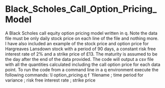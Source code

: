 # Black_Scholes_Call_Option_Pricing_Model
A Black Scholes call equity option pricing model written in q.
Note the data file must be only daily stock price on each line of the file and nothing more.
I have also included an example of the stock price and option price for Hargreaves Lansdown stock with a period of 90 days, a constant risk free interest rate of 2% and a strike price of £13.
The maturity is assumed to be the day after the end of the data provided.
The code will output a csv file with all the quantities calculated including the call option price for each data point.
To run the code from a command line in a q environment execute the following commands:
\l option_pricing.q
f `filename ; time period for variance ; risk free interest rate ; strike price
